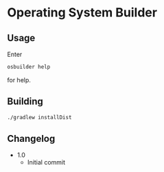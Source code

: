 # Operating System Builder

## Usage

Enter
``` sh
osbuilder help
```
for help.

## Building

``` sh
./gradlew installDist
```

## Changelog

* 1.0
    * Initial commit